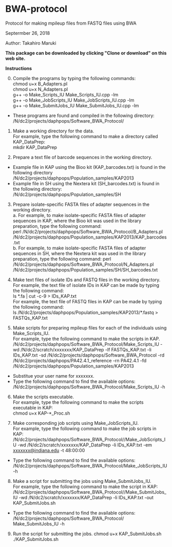 # BWA-protocol
Protocol for making mpileup files from FASTQ files using BWA

Septermber 26, 2018

Author: Takahiro Maruki

**This package can be downloaded by clicking "Clone or download" on this web site.**

**Instructions**

0. Compile the programs by typing the following commands: <br />
chmod u+x B_Adapters.pl <br />
chmod u+x N_Adapters.pl <br />
g++ -o Make_Scripts_IU Make_Scripts_IU.cpp -lm <br />
g++ -o Make_JobScripts_IU Make_JobScripts_IU.cpp -lm <br />
g++ -o Make_SubmitJobs_IU Make_SubmitJobs_IU.cpp -lm <br />
- These programs are found and compiled in the following directory: <br />
/N/dc2/projects/daphpops/Software_BWA_Protocol/ <br />

1. Make a working directory for the data. <br />
For example, type the following command to make a directory called KAP_DataPrep: <br />
mkdir KAP_DataPrep <br />

2. Prepare a text file of barcode sequences in the working directory. <br />
- Example file in KAP using the Bioo kit (KAP_barcodes.txt) is found in the following directory <br />
/N/dc2/projects/daphpops/Population_samples/KAP2013 <br />
- Example file in SH using the Nextera kit (SH_barcodes.txt) is found in the following directory: <br />
/N/dc2/projects/daphpops/Population_samples/SH <br />

3. Prepare isolate-specific FASTA files of adapter sequences in the working directory. <br />
a. For example, to make isolate-specific FASTA files of adapter sequences in KAP, where the Bioo kit was used in the library preparation, type the following command: <br />
perl /N/dc2/projects/daphpops/Software_BWA_Protocol/B_Adapters.pl /N/dc2/projects/daphpops/Population_samples/KAP2013/KAP_barcodes.txt <br />
b. For example, to make isolate-specific FASTA files of adapter sequences in SH, where the Nextera kit was used in the library preparation, type the following command:
perl /N/dc2/projects/daphpops/Software_BWA_Protocol/N_Adapters.pl /N/dc2/projects/daphpops/Population_samples/SH/SH_barcodes.txt <br />

4. Make text files of isolate IDs and FASTQ files in the working directory. <br />
For example, the text file of isolate IDs in KAP can be made by typing the following command: <br />
ls \*.fa | cut -c-9 > IDs_KAP.txt <br />
For example, the text file of FASTQ files in KAP can be made by typing the following command: <br />
ls /N/dc2/projects/daphpops/Population_samples/KAP2013/\*.fastq > FASTQs_KAP.txt <br />

5. Make scripts for preparing mpileup files for each of the individuals using Make_Scripts_IU. <br />
For example, type the following command to make the scripts in KAP. <br />
/N/dc2/projects/daphpops/Software_BWA_Protocol/Make_Scripts_IU -wd /N/dc2/scratch/xxxxxxx/KAP_DataPrep -lf FASTQs_KAP.txt -li IDs_KAP.txt -sd /N/dc2/projects/daphpops/Software_BWA_Protocol -rd /N/dc2/projects/daphpops/PA42.4.1_reference -rn PA42.4.1 -fd /N/dc2/projects/daphpops/Population_samples/KAP2013 <br />
- Substitue your user name for xxxxxxx. <br />
- Type the following command to find the available options: <br />
/N/dc2/projects/daphpops/Software_BWA_Protocol/Make_Scripts_IU -h

6. Make the scripts executable. <br />
For example, type the following command to make the scripts executable in KAP: <br />
chmod u+x KAP-\*_Proc.sh <br />

7. Make corresponding job scripts using Make_JobScripts_IU. <br />
For example, type the following command to make the job scripts in KAP: <br />
/N/dc2/projects/daphpops/Software_BWA_Protocol//Make_JobScripts_IU -wd /N/dc2/scratch/xxxxxxx/KAP_DataPrep -li IDs_KAP.txt -em xxxxxxx@indiana.edu -t 48:00:00 <br />
- Type the following command to find the available options: <br />
/N/dc2/projects/daphpops/Software_BWA_Protocol/Make_JobScripts_IU -h <br />

8. Make a script for submitting the jobs using Make_SubmitJobs_IU. <br />
For example, type the following command to make the script in KAP: <br />
/N/dc2/projects/daphpops/Software_BWA_Protocol//Make_SubmitJobs_IU -wd /N/dc2/scratch/xxxxxxx/KAP_DataPrep -li IDs_KAP.txt -out KAP_SubmitJobs.sh <br />
- Type the following command to find the available options: <br />
/N/dc2/projects/daphpops/Software_BWA_Protocol/ Make_SubmitJobs_IU -h <br />

9. Run the script for submitting the jobs.
chmod u+x KAP_SubmitJobs.sh <br />
./KAP_SubmitJobs.sh <br />
